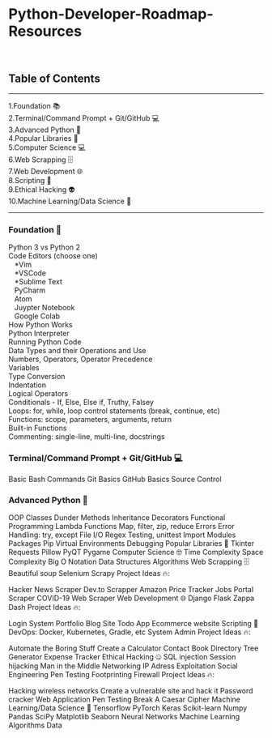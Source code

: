 # Python-Developer-Roadmap-Resources <br><br>




## Table of Contents
<hr>
1.Foundation 📚 <br>
2.Terminal/Command Prompt + Git/GitHub 💻<br>
3.Advanced Python 🐍<br>
4.Popular Libraries 📙<br>
5.Computer Science 💻<br>
6.Web Scrapping 🗄️<br>
7.Web Development 🌐<br>
8.Scripting 📜<br>
9.Ethical Hacking 👽<br>
10.Machine Learning/Data Science 🤖<br>
<hr>

### Foundation 🐍
Python 3 vs Python 2<br>
Code Editors (choose one)<br>
   &nbsp;&nbsp; *Vim<br>
   &nbsp;&nbsp; *VSCode<br>
  &nbsp;&nbsp;  *Sublime Text<br>
  &nbsp;&nbsp;  PyCharm<br>
  &nbsp;&nbsp;  Atom<br>
  &nbsp;&nbsp;  Juypter Notebook<br>
  &nbsp;&nbsp;  Google Colab<br>
How Python Works<br>
Python Interpreter<br>
Running Python Code<br>
Data Types and their Operations and Use<br>
Numbers, Operators, Operator Precedence<br>
Variables<br>
Type Conversion<br>
Indentation<br>
Logical Operators<br>
Conditionals - If, Else, Else if, Truthy, Falsey<br>
Loops: for, while, loop control statements (break, continue, etc)<br>
Functions: scope, parameters, arguments, return<br>
Built-in Functions<br>
Commenting: single-line, multi-line, docstrings<br>
### Terminal/Command Prompt + Git/GitHub 💻
Basic Bash Commands
Git Basics
GitHub Basics
Source Control

### Advanced Python 🐍
OOP
Classes
Dunder
Methods
Inheritance
Decorators
Functional Programming
Lambda Functions
Map, filter, zip, reduce
Errors
Error Handling: try, except
File I/O
Regex
Testing, unittest
Import
Modules
Packages
Pip
Virtual Environments
Debugging
Popular Libraries 📙
Tkinter
Requests
Pillow
PyQT
Pygame
Computer Science 🤓
Time Complexity
Space Complexity
Big O Notation
Data Structures
Algorithms
Web Scrapping 🗄️
Beautiful soup
Selenium
Scrapy
Project Ideas 🔥:

Hacker News Scraper
Dev.to Scrapper
Amazon Price Tracker
Jobs Portal Scraper
COVID-19 Web Scraper
Web Development 🌐
Django
Flask
Zappa
Dash
Project Ideas 🔥:

Login System
Portfolio
Blog Site
Todo App
Ecommerce website
Scripting 📜
DevOps: Docker, Kubernetes, Gradle, etc
System Admin
Project Ideas 🔥:

Automate the Boring Stuff
Create a Calculator
Contact Book
Directory Tree Generator
Expense Tracker
Ethical Hacking 🤐
SQL injection
Session hijacking
Man in the Middle
Networking
IP Adress
Exploitation
Social Engineering
Pen Testing
Footprinting
Firewall
Project Ideas 🔥:

Hacking wireless networks
Create a vulnerable site and hack it
Password cracker
Web Application Pen Testing
Break A Caesar Cipher
Machine Learning/Data Science 🤖
Tensorflow
PyTorch
Keras
Scikit-learn
Numpy
Pandas
SciPy
Matplotlib
Seaborn
Neural Networks
Machine Learning Algorithms
Data

